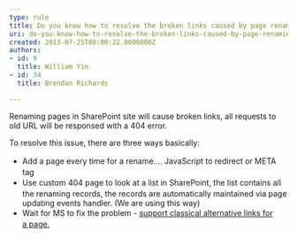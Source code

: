 ```yaml
---
type: rule
title: Do you know how to resolve the broken links caused by page renaming?
uri: do-you-know-how-to-resolve-the-broken-links-caused-by-page-renaming
created: 2013-07-25T00:00:22.0000000Z
authors:
- id: 9
  title: William Yin
- id: 34
  title: Brendan Richards

---
```




<span class='intro'> ​​Renaming pages in SharePoint site will cause broken links, all requests to old URL will be resp​onsed with a 404 error. </span>

<p>To resolve this issue, there are three ways basically&#58;</p><ul><li><span style="line-height&#58;1.6;">​Add a page every time for a rename…. JavaScr</span><span style="line-height&#58;1.6;">ipt to redirect or META tag​</span><br></li><li><span style="line-height&#58;1.6;">Use custom 404 page to look at a list in SharePoint,&#160;the list contains all the renaming records, the records are automatically maintained via page updating events handler. (We are using this way)</span><br></li><li><span style="line-height&#58;20px;">Wait for MS to fix the problem - <a href="http&#58;//www.ssw.com.au/ssw/Standards/BetterSoftwareSuggestions/SharePointTeamServices.aspx#PageAlternativeURLs">support classical&#160;alte​rnative links for a&#160;page.​</a>&#160;</span></li></ul><p></p><p><br></p>


